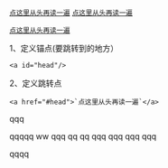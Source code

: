 <a href="#head">`点这里从头再读一遍`</a>
<a href="#head">`点这里从头再读一遍`</a>

<a href="#head">`点这里从头再读一遍`</a>

1、定义锚点(要跳转到的地方）

```
<a id="head"/>
```

2、定义跳转点

```
<a href="#head">`点这里从头再读一遍`</a>
```

qqq









qqqqq
ww
qqq
qq
qq
qqq
qqq
qqq
qqq

qqqq

<a id="head"/>
